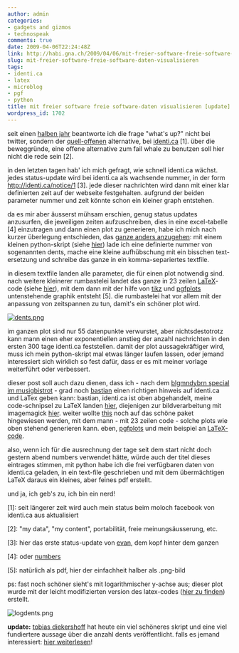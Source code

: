 ```yaml
---
author: admin
categories:
- gadgets and gizmos
- technospeak
comments: true
date: 2009-04-06T22:24:48Z
link: http://habi.gna.ch/2009/04/06/mit-freier-software-freie-software-daten-visualisieren/
slug: mit-freier-software-freie-software-daten-visualisieren
tags:
- identi.ca
- latex
- microblog
- pgf
- python
title: mit freier software freie software-daten visualisieren [update]
wordpress_id: 1702
---
```


seit einen [halben jahr](http://identi.ca/notice/685038) beantworte ich die frage "what's up?" nicht bei twitter, sondern der [quell-offenen](http://laconi.ca/trac/) alternative, bei [identi.ca](http://identi.ca/) [1]. über die beweggründe, eine offene alternative zum fail whale zu benutzen soll hier nicht die rede sein [2].




in den letzten tagen hab' ich mich gefragt, wie schnell identi.ca wächst. jedes status-update wird bei identi.ca als wachsende nummer, in der form http://identi.ca/notice/1 [3]. jede dieser nachrichten wird dann mit einer klar definierten zeit auf der webseite festgehalten. aufgrund der beiden parameter nummer und zeit könnte schon ein kleiner graph entstehen.




da es mir aber äusserst mühsam erschien, genug status updates anzusurfen, die jeweiligen zeiten aufzuschreiben, dies in eine excel-tabelle [4] einzutragen und dann einen plot zu generieren, habe ich mich nach kurzer überlegung entschieden, das [ganze anders anzugehen](http://identi.ca/notice/3202500): mit einem kleinen python-skript (siehe [hier](http://habi.pastebin.com/f7f1dbbcf)) lade ich eine definierte nummer von sogenannten dents, mache eine kleine aufhübschung mit ein bisschen text-ersetzung und schreibe das ganze in ein komma-separiertes textfile.




in diesem textfile landen alle parameter, die für einen plot notwendig sind. nach weitere kleinerer rumbastelei landet das ganze in 23 zeilen [LaTeX](http://www.latex-project.org/)-code (siehe [hier](http://habi.pastebin.com/f4edf34d)), mit dem dann mit der hilfe von [tikz](http://sourceforge.net/projects/pgf/) und [pgfplots](http://pgfplots.sourceforge.net/) untenstehende graphik entsteht [5]. die rumbastelei hat vor allem mit der anpassung von zeitspannen zu tun, damit's ein schöner plot wird.





  [![dents.png](http://habi.gna.ch/wp-content/uploads/2009/04/dents.png)](http://habi.gna.ch/wp-content/uploads/2009/04/dents.png)[  
](http://habi.gna.ch/wp-content/uploads/2009/04/dents.png)





im ganzen plot sind nur 55 datenpunkte verwurstet, aber nichtsdestotrotz kann mann einen eher exponentiellen anstieg der anzahl nachrichten in den ersten 300 tage identi.ca feststellen. damit der plot aussagekräftiger wird, muss ich mein python-skript mal etwas länger laufen lassen, oder jemand interessiert sich wirklich so fest dafür, dass er es mit meiner vorlage weiterführt oder verbessert.

dieser post soll auch dazu dienen, dass ich - nach dem [blgmndybrn special im musigbistrot](http://blgmndybrn.ch/?p=39) - grad noch [bastian](http://blog.dasrecht.net/) einen richtigen hinweis auf identi.ca und LaTex geben kann: bastian, identi.ca ist oben abgehandelt, meine code-schnipsel zu LaTeX landen [hier](http://www.ana.unibe.ch/~haberthuer/latex), diejenigen zur bildverarbeitung mit imagemagick [hier](http://www.ana.unibe.ch/~haberthuer/imageprocessing/imagemagick). weiter wollte [this](http://www.borniert.com/) noch auf das schöne paket hingewiesen werden, mit dem mann - mit 23 zeilen code - solche plots wie oben stehend generieren kann. eben, [pgfplots](http://pgfplots.sourceforge.net/) und mein beispiel an [LaTeX-code](http://habi.pastebin.com/f4edf34d).  

also, wenn ich für die ausrechnung der tage seit dem start nicht doch gestern abend numbers verwendet hätte, würde auch der titel dieses eintrages stimmen, mit python habe ich die frei verfügbaren daten von identi.ca geladen, in ein text-file geschrieben und mit dem übermächtigen LaTeX daraus ein kleines, aber feines pdf erstellt.  

und ja, ich geb's zu, ich bin ein nerd!  



[1]: seit längerer zeit wird auch mein status beim moloch facebook von identi.ca aus aktualisiert




[2]: "my data", "my content", portabilität, freie meinungsäusserung, etc.




[3]: hier das erste status-update von [evan](http://evan.prodromou.name/), dem kopf hinter dem ganzen




[4]: oder [numbers](http://www.apple.com/iwork/numbers/)




[5]: natürlich als pdf, hier der einfachheit halber als .png-bild




ps: fast noch schöner sieht's mit logarithmischer y-achse aus; dieser plot wurde mit der leicht modifizierten version des latex-codes ([hier zu finden](http://habi.pastebin.com/f11baf1e3)) erstellt.




![logdents.png](http://habi.gna.ch/wp-content/uploads/2009/04/logdents.png)



**update:** [tobias diekershoff](http://tobias.diekershoff.homeunix.net/) hat heute ein viel schöneres skript und eine viel fundiertere aussage über die anzahl dents veröffentlicht. falls es jemand interessiert: [hier weiterlesen](http://tobias.diekershoff.homeunix.net/pivot/entry.php?id=75 )!
